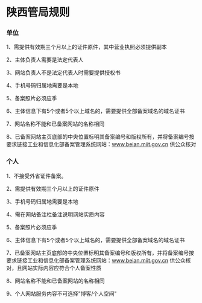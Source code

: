

# 陕西管局规则

### 单位

1、需提供有效期三个月以上的证件原件，其中营业执照必须提供副本                                                                                                            

2、主体负责人需要是法定代表人                                                                                                                                               

3、网站负责人不是法定代表人时需要提供授权书                                                                                                                 

4、手机号码归属地需要是本地                                                                                                                                    

5、备案照片必须应季                                                                                                                      

6、主体信息下有5个或者5个以上域名的，需要提供全部备案域名的域名证书                                              

7、网站名称不能和已备案网站的名称相同

8、已备案网站主页底部的中央位置标明其备案编号和版权所有，并将备案编号按要求链接工业和信息化部备案管理系统网站：www.beian.miit.gov.cn 供公众核对 

### 个人

1、不接受外省证件备案。                                                                                                                

2、需提供有效期三个月以上的证件原件                                                                                                                        

3、手机号码归属地需要是本地                                                                                                           

4、需在网站备注栏备注说明网站实质内容                                                                                     

5、备案照片必须应季                                                                                                    

6、主体信息下有5个或者5个以上域名的，需要提供全部备案域名的域名证书                                                

7、已备案网站主页底部的中央位置标明其备案编号和版权所有，并将备案编号按要求链接工业和信息化部备案管理系统网站：www.beian.miit.gov.cn 供公众核对，且网站实际内容应符合个人备案性质                                 

8、网站名称不能和已备案网站的名称相同                                                                            

9、个人网站服务内容不可选择"博客/个人空间"